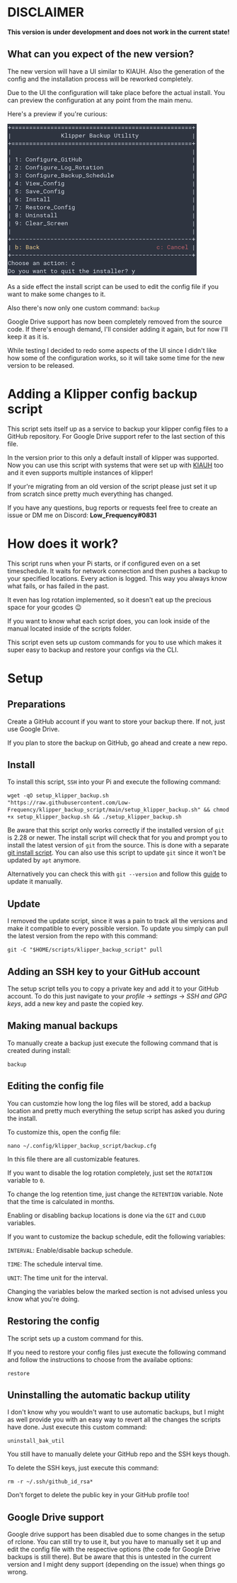 # DISCLAIMER

**This version is under development and does not work in the current state!**

## What can you expect of the new version?

The new version will have a UI similar to KIAUH. Also the generation of the config and the installation process will be reworked completely.

Due to the UI the configuration will take place before the actual install. You can preview the configuration at any point from the main menu.

Here's a preview if you're curious:

![Preview of the main UI](/docs/images/preview.png)

As a side effect the install script can be used to edit the config file if you want to make some changes to it.

Also there's now only one custom command: `backup`

Google Drive support has now been completely removed from the source code. If there's enough demand, I'll consider adding it again, but for now I'll keep it as it is.

While testing I decided to redo some aspects of the UI since I didn't like how some of the configuration works, so it will take some time for the new version to be released.

# Adding a Klipper config backup script

This script sets itself up as a service to backup your klipper config files to a GitHub repository. For Google Drive support refer to the last section of this file.

In the version prior to this only a default install of klipper was supported. Now you can use this script with systems that were set up with [KIAUH](https://github.com/th33xitus/kiauh) too and it even supports multiple instances of klipper!

If your're migrating from an old version of the script please just set it up from scratch since pretty much everything has changed.

If you have any questions, bug reports or requests feel free to create an issue or DM me on Discord: **Low_Frequency#0831**

# How does it work?

This script runs when your Pi starts, or if configured even on a set timeschedule. It waits for network connection and then pushes a backup to your specified locations. Every action is logged. This way you always know what fails, or has failed in the past.

It even has log rotation implemented, so it doesn't eat up the precious space for your gcodes :wink:

If you want to know what each script does, you can look inside of the manual located inside of the scripts folder.

This script even sets up custom commands for you to use which makes it super easy to backup and restore your configs via the CLI.

# Setup

## Preparations

Create a GitHub account if you want to store your backup there. If not, just use Google Drive.

If you plan to store the backup on GitHub, go ahead and create a new repo.

## Install

To install this script, `SSH` into your Pi and execute the following command:
```shell
wget -qO setup_klipper_backup.sh "https://raw.githubusercontent.com/Low-Frequency/klipper_backup_script/main/setup_klipper_backup.sh" && chmod +x setup_klipper_backup.sh && ./setup_klipper_backup.sh
```

Be aware that this script only works correctly if the installed version of `git` is 2.28 or newer. The install script will check that for you and prompt you to install the latest version of `git` from the source. This is done with a separate [git install script](install-git.sh). You can also use this script to update `git` since it won't be updated by `apt` anymore.

Alternatively you can check this with `git --version` and follow this [guide](git-update.md) to update it manually.

## Update

I removed the update script, since it was a pain to track all the versions and make it compatible to every possible version. To update you simply can pull the latest version from the repo with this command:
```shell
git -C "$HOME/scripts/klipper_backup_script" pull
```

## Adding an SSH key to your GitHub account

The setup script tells you to copy a private key and add it to your GitHub account. To do this just navigate to your *profile* -> *settings* -> *SSH and GPG keys*, add a new key and paste the copied key.

## Making manual backups

To manually create a backup just execute the following command that is created during install:
```shell
backup
```

## Editing the config file

You can customzie how long the log files will be stored, add a backup location and pretty much everything the setup script has asked you during the install.

To customize this, open the config file:
```shell
nano ~/.config/klipper_backup_script/backup.cfg
```

In this file there are all customizable features.

If you want to disable the log rotation completely, just set the `ROTATION` variable to `0`.

To change the log retention time, just change the `RETENTION` variable. Note that the time is calculated in months.

Enabling or disabling backup locations is done via the `GIT` and `CLOUD` variables.

If you want to customize the backup schedule, edit the following variables:

`INTERVAL`: Enable/disable backup schedule.

`TIME`: The schedule interval time.

`UNIT`: The time unit for the interval.

Changing the variables below the marked section is not advised unless you know what you're doing.

## Restoring the config

The script sets up a custom command for this.

If you need to restore your config files just execute the following command and follow the instructions to choose from the availabe options:
```shell
restore
```

## Uninstalling the automatic backup utility

I don't know why you wouldn't want to use automatic backups, but I might as well provide you with an easy way to revert all the changes the scripts have done. Just execute this custom command:
```shell
uninstall_bak_util
```

You still have to manually delete your GitHub repo and the SSH keys though.

To delete the SSH keys, just execute this command:
```shell
rm -r ~/.ssh/github_id_rsa*
```

Don't forget to delete the public key in your GitHub profile too!

## Google Drive support

Google drive support has been disabled due to some changes in the setup of rclone. You can still try to use it, but you have to manually set it up and edit the config file with the respective options (the code for Google Drive backups is still there). But be aware that this is untested in the current version and I might deny support (depending on the issue) when things go wrong.